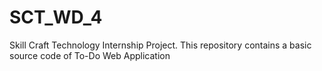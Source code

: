 # SCT_WD_4
Skill Craft Technology Internship Project. This repository contains a basic source code of To-Do Web Application

